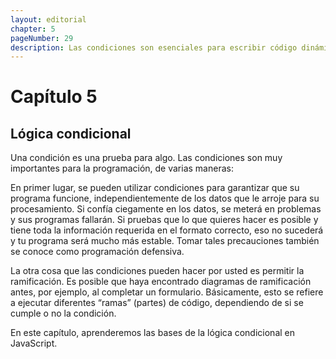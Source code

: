 ```yaml
---
layout: editorial
chapter: 5
pageNumber: 29
description: Las condiciones son esenciales para escribir código dinámico y responsivo que pueda adaptarse a diferentes escenarios y tomar decisiones basadas en entradas, interacciones del usuario o datos. 
---
```


# Capítulo 5

## Lógica condicional

Una condición es una prueba para algo. Las condiciones son muy importantes para la programación, de varias maneras:

En primer lugar, se pueden utilizar condiciones para garantizar que su programa funcione, independientemente de los datos que le arroje para su procesamiento. Si confía ciegamente en los datos, se meterá en problemas y sus programas fallarán. Si pruebas que lo que quieres hacer es posible y tiene toda la información requerida en el formato correcto, eso no sucederá y tu programa será mucho más estable. Tomar tales precauciones también se conoce como programación defensiva.

La otra cosa que las condiciones pueden hacer por usted es permitir la ramificación. Es posible que haya encontrado diagramas de ramificación antes, por ejemplo, al completar un formulario. Básicamente, esto se refiere a ejecutar diferentes “ramas” (partes) de código, dependiendo de si se cumple o no la condición.

En este capítulo, aprenderemos las bases de la lógica condicional en JavaScript.
